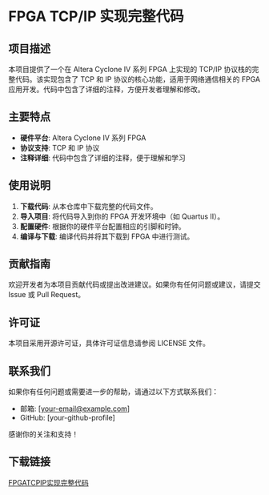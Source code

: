 # FPGA TCP/IP 实现完整代码

## 项目描述

本项目提供了一个在 Altera Cyclone IV 系列 FPGA 上实现的 TCP/IP 协议栈的完整代码。该实现包含了 TCP 和 IP 协议的核心功能，适用于网络通信相关的 FPGA 应用开发。代码中包含了详细的注释，方便开发者理解和修改。

## 主要特点

- **硬件平台**: Altera Cyclone IV 系列 FPGA
- **协议支持**: TCP 和 IP 协议
- **注释详细**: 代码中包含了详细的注释，便于理解和学习

## 使用说明

1. **下载代码**: 从本仓库中下载完整的代码文件。
2. **导入项目**: 将代码导入到你的 FPGA 开发环境中（如 Quartus II）。
3. **配置硬件**: 根据你的硬件平台配置相应的引脚和时钟。
4. **编译与下载**: 编译代码并将其下载到 FPGA 中进行测试。

## 贡献指南

欢迎开发者为本项目贡献代码或提出改进建议。如果你有任何问题或建议，请提交 Issue 或 Pull Request。

## 许可证

本项目采用开源许可证，具体许可证信息请参阅 LICENSE 文件。

## 联系我们

如果你有任何问题或需要进一步的帮助，请通过以下方式联系我们：

- 邮箱: [your-email@example.com]
- GitHub: [your-github-profile]

感谢你的关注和支持！

## 下载链接

[FPGATCPIP实现完整代码](https://pan.quark.cn/s/69f62867f0ab)